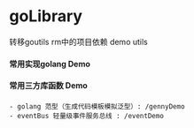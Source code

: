 # goLibrary
转移goutils rm中的项目依赖
demo utils
#### 常用实现golang Demo
#### 常用三方库函数 Demo
    - golang 范型（生成代码模板模拟泛型）: /gennyDemo
    - eventBus 轻量级事件服务总线 : /eventDemo
    